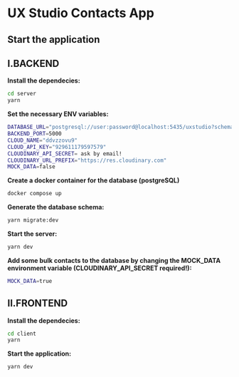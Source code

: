 # **UX Studio Contacts App**

## Start the application

## I.BACKEND

**Install the dependecies:**

```sh
cd server
yarn
```

**Set the necessary ENV variables:**

```sh
DATABASE_URL="postgresql://user:password@localhost:5435/uxstudio?schema=public"
BACKEND_PORT=5000
CLOUD_NAME="ddvzzovu9"
CLOUD_API_KEY="929611179597579"
CLOUDINARY_API_SECRET= ask by email!
CLOUDINARY_URL_PREFIX="https://res.cloudinary.com"
MOCK_DATA=false
```

**Create a docker container for the database (postgreSQL)**

```sh
docker compose up
```

**Generate the database schema:**

```sh
yarn migrate:dev
```

**Start the server:**

```sh
yarn dev
```

**Add some bulk contacts to the database by changing the MOCK_DATA environment variable (CLOUDINARY_API_SECRET required!):**

```sh
MOCK_DATA=true
```

## II.FRONTEND

**Install the dependecies:**

```sh
cd client
yarn
```

**Start the application:**

```sh
yarn dev
```

